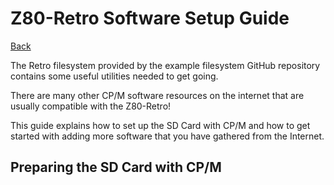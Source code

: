 # Z80-Retro Software Setup Guide

[Back](./README.md)

The Retro filesystem provided by the example filesystem GitHub repository
contains some useful utilities needed to get going.

There are many other CP/M software resources on the internet that are usually
compatible with the Z80-Retro!

This guide explains how to set up the SD Card with CP/M and how to get started
with adding more software that you have gathered from the Internet.

## Preparing the SD Card with CP/M



